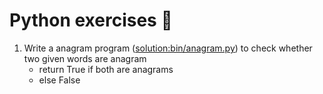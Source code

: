# Python exercises :snake:
  1. Write a anagram program ([solution:bin/anagram.py](bin/anagram.py)) to check whether two given words are anagram
     * return True if both are anagrams
     * else False

  
